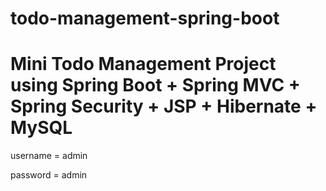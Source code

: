 # todo-management-spring-boot


# Mini Todo Management Project using Spring Boot + Spring MVC + Spring Security + JSP + Hibernate + MySQL

username = admin

password = admin
